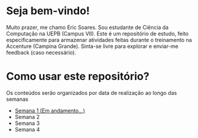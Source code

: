 # Seja bem-vindo!
Muito prazer, me chamo Eric Soares. Sou estudante de Ciência da Computação na UEPB (Campus VII). Este é um repositório de estudo, feito especificamente para armazenar atividades feitas durante o treinamento na Accenture (Campina Grande). Sinta-se livre para explorar e enviar-me feedback (caso necessário).

# Como usar este repositório?
Os conteúdos serão organizados por data de realização ao longo das semanas

- [Semana 1 (Em andamento...)](./semana-1/)
- Semana 2
- Semana 3
- Semana 4